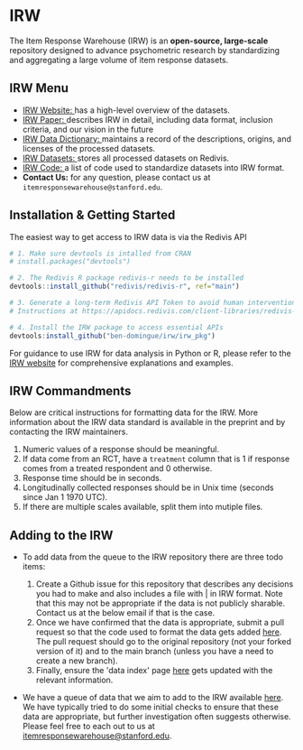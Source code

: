 # IRW
The Item Response Warehouse (IRW) is an **open-source, large-scale** repository designed to advance psychometric research by standardizing and aggregating a large volume of item response datasets. 

## IRW Menu
- [IRW Website: ](https://datapages.github.io/irw/)has a high-level overview of the datasets.
- [IRW Paper: ](https://osf.io/preprints/psyarxiv/7bd54)describes IRW in detail, including data format, inclusion criteria, and our vision in the future
- [IRW Data Dictionary: ](https://docs.google.com/spreadsheets/d/1nhPyvuAm3JO8c9oa1swPvQZghAvmnf4xlYgbvsFH99s/edit?gid=0#gid=0)maintains a record of the descriptions, origins, and licenses of the processed datasets.
- [IRW Datasets: ](https://redivis.com/datasets/as2e-cv7jb41fd/tables)stores all processed datasets on Redivis.
- [IRW Code: ](https://github.com/KingArthur0205/irw/tree/main/data)a list of code used to standardize datasets into IRW format.
- **Contact Us:** for any question, please contact us at ```itemresponsewarehouse@stanford.edu```.

## Installation & Getting Started
The easiest way to get access to IRW data is via the Redivis API

```r
# 1. Make sure devtools is intalled from CRAN 
# install.packages("devtools")

# 2. The Redivis R package redivis-r needs to be installed
devtools::install_github("redivis/redivis-r", ref="main")

# 3. Generate a long-term Redivis API Token to avoid human intervention.
# Instructions at https://apidocs.redivis.com/client-libraries/redivis-r/getting-started

# 4. Install the IRW package to access essential APIs
devtools:install_github("ben-domingue/irw/irw_pkg")
```
For guidance to use IRW for data analysis in Python or R, please refer to the [IRW website](https://datapages.github.io/irw/analysis.html) for comprehensive explanations and examples.



## IRW Commandments
Below are critical instructions for formatting data for the IRW. More information about the IRW data standard is available in the preprint and by contacting the IRW maintainers. 
1. Numeric values of a response should be meaningful.
2. If data come from an RCT, have a `treatment` column that is 1 if response comes from a treated respondent and 0 otherwise.  
3. Response time should be in seconds.   
4. Longitudinally collected responses should be in Unix time (seconds since Jan 1 1970 UTC).
5. If there are multiple scales available, split them into mutiple files.  

## Adding to the IRW
- To add data from the queue to the IRW repository there are three todo items: 

  1. Create a Github issue for this repository that describes any decisions you had to make and also includes a file with | in IRW format. Note that this may not be appropriate if the data is not publicly sharable. Contact us at the below email if that is the case.
  2. Once we have confirmed that the data is appropriate, submit a pull request so that the code used to format the data gets added [here](https://github.com/ben-domingue/irw/tree/main/data). The pull request should go to the original repository (not your forked version of it) and to the main branch (unless you have a need to create a new branch). 
  3. Finally, ensure the 'data index' page  [here](https://docs.google.com/spreadsheets/d/1nhPyvuAm3JO8c9oa1swPvQZghAvmnf4xlYgbvsFH99s/edit#gid=0) gets updated with the relevant information. 

- We have a queue of data that we aim to add to the IRW available  [here](https://github.com/ben-domingue/irw/issues). We have typically tried to do some initial checks to ensure that these data are appropriate, but further investigation often suggests otherwise. Please feel free to each out to us at itemresponsewarehouse@stanford.edu. 

